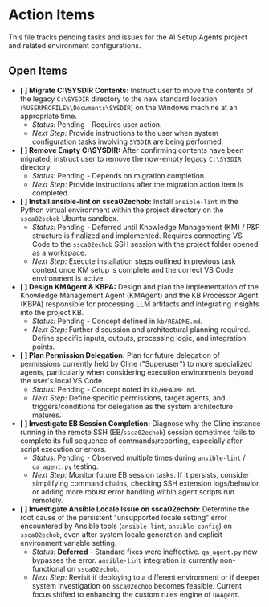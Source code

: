 # Action Items

This file tracks pending tasks and issues for the AI Setup Agents project and related environment configurations.

## Open Items

-   **[ ] Migrate C:\SYSDIR Contents:** Instruct user to move the contents of the legacy `C:\SYSDIR` directory to the new standard location (`%USERPROFILE%\Documents\SYSDIR`) on the Windows machine at an appropriate time.
    -   *Status:* Pending - Requires user action.
    -   *Next Step:* Provide instructions to the user when system configuration tasks involving `SYSDIR` are being performed.
-   **[ ] Remove Empty C:\SYSDIR:** After confirming contents have been migrated, instruct user to remove the now-empty legacy `C:\SYSDIR` directory.
    -   *Status:* Pending - Depends on migration completion.
    -   *Next Step:* Provide instructions after the migration action item is completed.
-   **[ ] Install ansible-lint on ssca02echob:** Install `ansible-lint` in the Python virtual environment within the project directory on the `ssca02echob` Ubuntu sandbox.
    -   *Status:* Pending - Deferred until Knowledge Management (KM) / P&P structure is finalized and implemented. Requires connecting VS Code to the `ssca02echob` SSH session with the project folder opened as a workspace.
    -   *Next Step:* Execute installation steps outlined in previous task context once KM setup is complete and the correct VS Code environment is active.
-   **[ ] Design KMAgent & KBPA:** Design and plan the implementation of the Knowledge Management Agent (KMAgent) and the KB Processor Agent (KBPA) responsible for processing LLM artifacts and integrating insights into the project KB.
    -   *Status:* Pending - Concept defined in `kb/README.md`.
    -   *Next Step:* Further discussion and architectural planning required. Define specific inputs, outputs, processing logic, and integration points.
-   **[ ] Plan Permission Delegation:** Plan for future delegation of permissions currently held by Cline ("Superuser") to more specialized agents, particularly when considering execution environments beyond the user's local VS Code.
    -   *Status:* Pending - Concept noted in `kb/README.md`.
    -   *Next Step:* Define specific permissions, target agents, and triggers/conditions for delegation as the system architecture matures.
-   **[ ] Investigate EB Session Completion:** Diagnose why the Cline instance running in the remote SSH (EB/`ssca02echob`) session sometimes fails to complete its full sequence of commands/reporting, especially after script execution or errors.
    -   *Status:* Pending - Observed multiple times during `ansible-lint` / `qa_agent.py` testing.
    -   *Next Step:* Monitor future EB session tasks. If it persists, consider simplifying command chains, checking SSH extension logs/behavior, or adding more robust error handling within agent scripts run remotely.
-   **[ ] Investigate Ansible Locale Issue on ssca02echob:** Determine the root cause of the persistent "unsupported locale setting" error encountered by Ansible tools (`ansible-lint`, `ansible-config`) on `ssca02echob`, even after system locale generation and explicit environment variable setting.
    -   *Status:* **Deferred** - Standard fixes were ineffective. `qa_agent.py` now bypasses the error. `ansible-lint` integration is currently non-functional on `ssca02echob`.
    -   *Next Step:* Revisit if deploying to a different environment or if deeper system investigation on `ssca02echob` becomes feasible. Current focus shifted to enhancing the custom rules engine of `QAAgent`.
